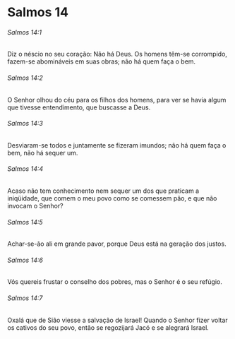 # Salmos 14

###### Salmos 14:1

Diz o néscio no seu coração: Não há Deus. Os homens têm-se corrompido, fazem-se abomináveis em suas obras; não há quem faça o bem.

###### Salmos 14:2

O Senhor olhou do céu para os filhos dos homens, para ver se havia algum que tivesse entendimento, que buscasse a Deus.

###### Salmos 14:3

Desviaram-se todos e juntamente se fizeram imundos; não há quem faça o bem, não há sequer um.

###### Salmos 14:4

Acaso não tem conhecimento nem sequer um dos que praticam a iniqüidade, que comem o meu povo como se comessem pão, e que não invocam o Senhor?

###### Salmos 14:5

Achar-se-ão ali em grande pavor, porque Deus está na geração dos justos.

###### Salmos 14:6

Vós quereis frustar o conselho dos pobres, mas o Senhor é o seu refúgio.

###### Salmos 14:7

Oxalá que de Sião viesse a salvação de Israel! Quando o Senhor fizer voltar os cativos do seu povo, então se regozijará Jacó e se alegrará Israel.

